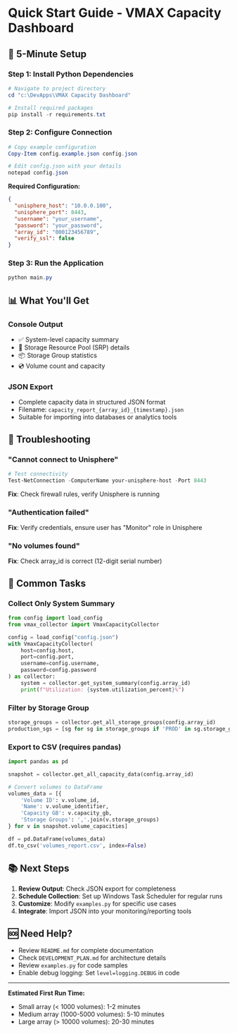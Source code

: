 # Quick Start Guide - VMAX Capacity Dashboard

## 🚀 5-Minute Setup

### Step 1: Install Python Dependencies

```powershell
# Navigate to project directory
cd "c:\DevApps\VMAX Capacity Dashboard"

# Install required packages
pip install -r requirements.txt
```

### Step 2: Configure Connection

```powershell
# Copy example configuration
Copy-Item config.example.json config.json

# Edit config.json with your details
notepad config.json
```

**Required Configuration:**
```json
{
  "unisphere_host": "10.0.0.100",
  "unisphere_port": 8443,
  "username": "your_username",
  "password": "your_password",
  "array_id": "000123456789",
  "verify_ssl": false
}
```

### Step 3: Run the Application

```powershell
python main.py
```

## 📊 What You'll Get

### Console Output
- ✅ System-level capacity summary
- 💾 Storage Resource Pool (SRP) details
- 📦 Storage Group statistics
- 💿 Volume count and capacity

### JSON Export
- Complete capacity data in structured JSON format
- Filename: `capacity_report_{array_id}_{timestamp}.json`
- Suitable for importing into databases or analytics tools

## 🔧 Troubleshooting

### "Cannot connect to Unisphere"
```powershell
# Test connectivity
Test-NetConnection -ComputerName your-unisphere-host -Port 8443
```
**Fix**: Check firewall rules, verify Unisphere is running

### "Authentication failed"
**Fix**: Verify credentials, ensure user has "Monitor" role in Unisphere

### "No volumes found"
**Fix**: Check array_id is correct (12-digit serial number)

## 📝 Common Tasks

### Collect Only System Summary
```python
from config import load_config
from vmax_collector import VmaxCapacityCollector

config = load_config("config.json")
with VmaxCapacityCollector(
    host=config.host,
    port=config.port,
    username=config.username,
    password=config.password
) as collector:
    system = collector.get_system_summary(config.array_id)
    print(f"Utilization: {system.utilization_percent}%")
```

### Filter by Storage Group
```python
storage_groups = collector.get_all_storage_groups(config.array_id)
production_sgs = [sg for sg in storage_groups if 'PROD' in sg.storage_group_id]
```

### Export to CSV (requires pandas)
```python
import pandas as pd

snapshot = collector.get_all_capacity_data(config.array_id)

# Convert volumes to DataFrame
volumes_data = [{
    'Volume ID': v.volume_id,
    'Name': v.volume_identifier,
    'Capacity GB': v.capacity_gb,
    'Storage Groups': ','.join(v.storage_groups)
} for v in snapshot.volume_capacities]

df = pd.DataFrame(volumes_data)
df.to_csv('volumes_report.csv', index=False)
```

## 📚 Next Steps

1. **Review Output**: Check JSON export for completeness
2. **Schedule Collection**: Set up Windows Task Scheduler for regular runs
3. **Customize**: Modify `examples.py` for specific use cases
4. **Integrate**: Import JSON into your monitoring/reporting tools

## 🆘 Need Help?

- Review `README.md` for complete documentation
- Check `DEVELOPMENT_PLAN.md` for architecture details
- Review `examples.py` for code samples
- Enable debug logging: Set `level=logging.DEBUG` in code

---

**Estimated First Run Time:**
- Small array (< 1000 volumes): 1-2 minutes
- Medium array (1000-5000 volumes): 5-10 minutes  
- Large array (> 10000 volumes): 20-30 minutes
